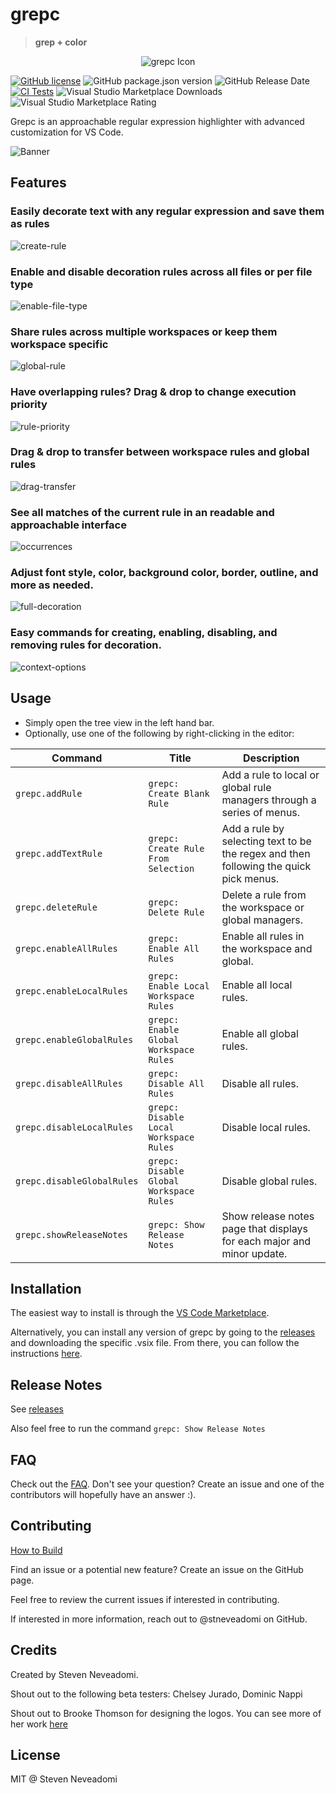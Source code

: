 # grepc

> **grep + color**

<p align="center">
    <img src="media/GREPC_enhanced-standard-circle-128.png" alt="grepc Icon">
</p>

[![GitHub license](https://img.shields.io/badge/license-MIT-blue.svg?style=flat-square)](https://github.com/stneveadomi/grepc/)
![GitHub package.json version](https://img.shields.io/github/package-json/v/stneveadomi/grepc?color=green)
![GitHub Release Date](https://img.shields.io/github/release-date/stneveadomi/grepc)
[![CI Tests](https://github.com/stneveadomi/grepc/actions/workflows/node.js.yml/badge.svg)](https://github.com/stneveadomi/grepc/actions/workflows/node.js.yml)
![Visual Studio Marketplace Downloads](https://img.shields.io/visual-studio-marketplace/d/stneveadomi.grepc)
![Visual Studio Marketplace Rating](https://img.shields.io/visual-studio-marketplace/stars/stneveadomi.grepc)

Grepc is an approachable regular expression highlighter with advanced customization for VS Code.

![Banner](media/demo-banner.gif)

## Features

### **Easily decorate text with any regular expression and save them as rules**

![create-rule](media/create-rule-basic.gif)

### **Enable and disable decoration rules across all files or per file type**

![enable-file-type](media/enable-disable-file-types.gif)

### **Share rules across multiple workspaces or keep them workspace specific**

![global-rule](media/global-rule.gif)

### **Have overlapping rules? Drag & drop to change execution priority**

![rule-priority](media/rule-priority.gif)

### **Drag & drop to transfer between workspace rules and global rules**

![drag-transfer](media/d&d-transfer.gif)

### **See all matches of the current rule in an readable and approachable interface**

![occurrences](media/occurrences-tab.gif)

### **Adjust font style, color, background color, border, outline, and more as needed.**

![full-decoration](media/full-decoration.gif)

### **Easy commands for creating, enabling, disabling, and removing rules for decoration.**

![context-options](media/context-options.gif)

## Usage

-   Simply open the tree view in the left hand bar.
-   Optionally, use one of the following by right-clicking in the editor:

| Command                    | Title                                   | Description                                                                           |
| -------------------------- | --------------------------------------- | ------------------------------------------------------------------------------------- |
| `grepc.addRule`            | `grepc: Create Blank Rule`              | Add a rule to local or global rule managers through a series of menus.                |
| `grepc.addTextRule`        | `grepc: Create Rule From Selection`     | Add a rule by selecting text to be the regex and then following the quick pick menus. |
| `grepc.deleteRule`         | `grepc: Delete Rule`                    | Delete a rule from the workspace or global managers.                                  |
| `grepc.enableAllRules`     | `grepc: Enable All Rules`               | Enable all rules in the workspace and global.                                         |
| `grepc.enableLocalRules`   | `grepc: Enable Local Workspace Rules`   | Enable all local rules.                                                               |
| `grepc.enableGlobalRules`  | `grepc: Enable Global Workspace Rules`  | Enable all global rules.                                                              |
| `grepc.disableAllRules`    | `grepc: Disable All Rules`              | Disable all rules.                                                                    |
| `grepc.disableLocalRules`  | `grepc: Disable Local Workspace Rules`  | Disable local rules.                                                                  |
| `grepc.disableGlobalRules` | `grepc: Disable Global Workspace Rules` | Disable global rules.                                                                 |
| `grepc.showReleaseNotes`   | `grepc: Show Release Notes`             | Show release notes page that displays for each major and minor update.                |

## Installation

The easiest way to install is through the [VS Code Marketplace](https://marketplace.visualstudio.com/items?itemName=stneveadomi.grepc).

Alternatively, you can install any version of grepc by going to the [releases](https://github.com/stneveadomi/grepc/releases) and downloading the specific .vsix file. From there, you can follow the instructions [here](https://code.visualstudio.com/docs/editor/extension-marketplace#_install-from-a-vsix).

## Release Notes

See [releases](https://github.com/stneveadomi/grepc/releases)

Also feel free to run the command `grepc: Show Release Notes`

## FAQ

Check out the [FAQ](docs/FAQ.md). Don't see your question? Create an issue and one of the contributors will hopefully have an answer :).

## Contributing

[How to Build](docs/HOW_TO_BUILD.md)

Find an issue or a potential new feature? Create an issue on the GitHub page.

Feel free to review the current issues if interested in contributing.

If interested in more information, reach out to @stneveadomi on GitHub.

## Credits

Created by Steven Neveadomi.

Shout out to the following beta testers: Chelsey Jurado, Dominic Nappi

Shout out to Brooke Thomson for designing the logos.
You can see more of her work [here](https://brookehthomson.wixsite.com/portfolio)

## License

MIT @ Steven Neveadomi
